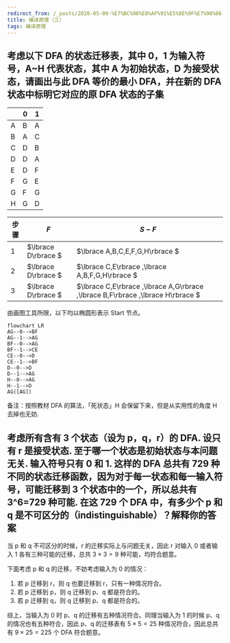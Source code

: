 ```yaml
---
redirect_from: /_posts/2020-05-09-%E7%BC%96%E8%AF%91%E5%8E%9F%E7%90%86-%E4%B8%89/
title: 编译原理（三）
tags: 编译原理
---
```


## 考虑以下 DFA 的状态迁移表，其中 0，1 为输入符号，A~H 代表状态，其中 A 为初始状态，D 为接受状态，请画出与此 DFA 等价的最小 DFA，并在新的 DFA 状态中标明它对应的原 DFA 状态的子集

|     | 0   | 1   |
| --- | --- | --- |
| A   | B   | A   |
| B   | A   | C   |
| C   | D   | B   |
| D   | D   | A   |
| E   | D   | F   |
| F   | G   | E   |
| G   | F   | G   |
| H   | G   | D   |

| 步骤 | $F$     | $S-F$                           |
| ---- | ------- | ------------------------------- |
| 1    | $\lbrace D\rbrace $ | $\lbrace A,B,C,E,F,G,H\rbrace $             |
| 2    | $\lbrace D\rbrace $ | $\lbrace C,E\rbrace ,\lbrace A,B,F,G,H\rbrace $         |
| 3   | $\lbrace D\rbrace $ | $\lbrace C,E\rbrace ,\lbrace A,G\rbrace ,\lbrace B,F\rbrace ,\lbrace H\rbrace $ |

由画图工具所限，以下均以椭圆形表示 Start 节点。

```mermaid
flowchart LR
AG--0-->BF
AG--1-->AG
BF--0-->AG
BF--1-->CE
CE--0-->D
CE--1-->BF
D--0-->D
D--1-->AG
H--0-->AG
H--1-->D
AG([AG])
```

备注：按照教材 DFA 的算法，「死状态」H 会保留下来，但是从实用性的角度 H 去掉也无妨.

## 考虑所有含有 3 个状态（设为 p，q，r）的 DFA. 设只有 r 是接受状态. 至于哪一个状态是初始状态与本问题无关. 输入符号只有 0 和 1. 这样的 DFA 总共有 729 种不同的状态迁移函数，因为对于每一状态和每一输入符号，可能迁移到 3 个状态中的一个，所以总共有 3^6=729 种可能. 在这 729 个 DFA 中，有多少个 p 和 q 是不可区分的（indistinguishable）？解释你的答案

当 p 和 q 不可区分的时候，r 的迁移实际上与问题无关，因此 r 对输入 0 或者输入 1 各有三种可能的迁移，总共 $3\times 3=9$ 种可能，均符合题意。

下面考虑 p 和 q 的迁移，不妨考虑输入为 0 的情况：

1. 若 p 迁移到 r，则 q 也要迁移到 r，只有一种情况符合。
2. 若 p 迁移到 p，则 q 迁移到 p、q 都是符合的。
3. 若 p 迁移到 q，则 q 迁移到 p、q 都是符合的。

综上，当输入为 0 时 p、q 的迁移有五种情况符合。同理当输入为 1 的时候 p、q 的情况也有五种符合，因此 p、q 的迁移表有 $5\times 5=25$ 种情况符合，因此总共有 $9\times 25=225$ 个 DFA 符合题意。
